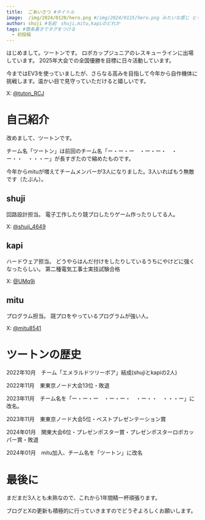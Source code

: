 ```yaml
---
title:  ごあいさつ #タイトル
image:  /img/2024/0120/hero.png #/img/2024/0115/hero.png みたいな感じ ヒーロー画像
author: shuji #名前　shuji,mitu,kapiのどれか
tags: #箇条書きでタグをつける
  - 初投稿
---
```


はじめまして。ツートンです。
ロボカップジュニアのレスキューラインに出場しています。
2025年大会での全国優勝を目標に日々活動しています。

今まではEV3を使っていましたが、さらなる高みを目指して今年から自作機体に挑戦します。温かい目で見守っていただけると嬉しいです。

X: [@tuton_RCJ](https://twitter.com/tuton_RCJ)

# 自己紹介

改めまして、ツートンです。

チーム名「ツートン」は前回のチーム名「ー・ー・ー　・ー・ー・　・ー・・　・・・ー」が長すぎたので縮めたものです。

今年からmituが増えてチームメンバーが3人になりました。3人いればもう無敵です（たぶん）。

## shuji

回路設計担当。
電子工作したり競プロしたりゲーム作ったりしてる人。

X: [@shuji_4649](https://twitter.com/shuji_4649)

## kapi

ハードウェア担当。
どうやらはんだ付けをしたりしているうちにやけどに強くなったらしい。
第二種電気工事士実技試験合格

X: [@UMq9i](https://twitter.com/UMq9i)

## mitu

プログラム担当。
競プロをやっているプログラムが強い人。

X: [@mitu8541](https://twitter.com/mitu8541)

# ツートンの歴史

2022年10月　チーム「エメラルドツリーボア」結成(shujiとkapiの2人)

2022年11月　東東京ノード大会13位・敗退

2023年11月　チーム名を「ー・ー・ー　・ー・ー・　・ー・・　・・・ー」に改名。

2023年11月　東東京ノード大会5位・ベストプレゼンテーション賞

2024年01月　関東大会6位・プレゼンポスター賞・プレゼンポスターロボカッパー賞・敗退

2024年01月　mitu加入、チーム名を「ツートン」に改名

# 最後に
まだまだ3人とも未熟なので、これから1年間精一杯頑張ります。

ブログとXの更新も積極的に行っていきますのでどうぞよろしくお願いします。
